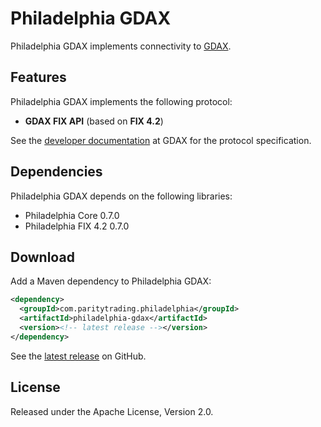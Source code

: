 # Philadelphia GDAX

Philadelphia GDAX implements connectivity to [GDAX](https://gdax.com).

## Features

Philadelphia GDAX implements the following protocol:

- **GDAX FIX API** (based on **FIX 4.2**)

See the [developer documentation][] at GDAX for the protocol specification.

  [developer documentation]: https://docs.gdax.com

## Dependencies

Philadelphia GDAX depends on the following libraries:

- Philadelphia Core 0.7.0
- Philadelphia FIX 4.2 0.7.0

## Download

Add a Maven dependency to Philadelphia GDAX:

```xml
<dependency>
  <groupId>com.paritytrading.philadelphia</groupId>
  <artifactId>philadelphia-gdax</artifactId>
  <version><!-- latest release --></version>
</dependency>
```

See the [latest release][] on GitHub.

  [latest release]: https://github.com/paritytrading/philadelphia-extras/releases/latest

## License

Released under the Apache License, Version 2.0.
